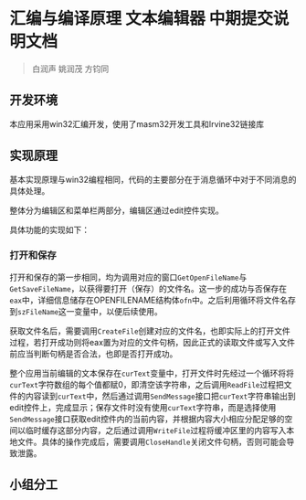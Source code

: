 # 汇编与编译原理 文本编辑器 中期提交说明文档

> 白润声 姚润茂 方钧同

## 开发环境

本应用采用win32汇编开发，使用了masm32开发工具和Irvine32链接库

## 实现原理

基本实现原理与win32编程相同，代码的主要部分在于消息循环中对于不同消息的具体处理。

整体分为编辑区和菜单栏两部分，编辑区通过edit控件实现。

具体功能的实现如下：

### 打开和保存

打开和保存的第一步相同，均为调用对应的窗口`GetOpenFileName`与`GetSaveFileName`，以获得要打开（保存）的文件名。这一步的成功与否保存在`eax`中，详细信息储存在OPENFILENAME结构体`ofn`中。之后利用循环将文件名存到`szFileName`这一变量中，以便后续使用。

获取文件名后，需要调用`CreateFile`创建对应的文件名，也即实际上的打开文件过程，若打开成功则将eax置为对应的文件句柄，因此正式的读取文件或写入文件前应当判断句柄是否合法，也即是否打开成功。

整个应用当前编辑的文本保存在`curText`变量中，打开文件时先经过一个循环将将`curText`字符数组的每个值都赋0，即清空该字符串，之后调用`ReadFile`过程把文件的内容读到`curText`中，然后通过调用`SendMessage`接口把`curText`字符串输出到edit控件上，完成显示；保存文件时没有使用`curText`字符串，而是选择使用`SendMessage`接口获取edit控件内的当前内容，并根据内容大小相应分配足够的空间以临时缓存这部分内容，之后通过调用`WriteFile`过程将缓冲区里的内容写入本地文件。具体的操作完成后，需要调用`CloseHandle`关闭文件句柄，否则可能会导致泄露。

## 小组分工

